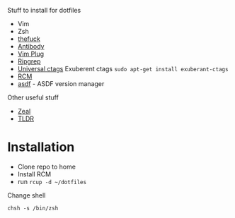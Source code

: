 Stuff to install for dotfiles

- Vim
- Zsh
- [thefuck](https://github.com/nvbn/thefuck)
- [Antibody](https://github.com/getantibody/antibody)
- [Vim Plug](https://github.com/junegunn/vim-plug)
- [Ripgrep](https://github.com/BurntSushi/ripgrep)
- [Universal ctags](https://github.com/universal-ctags/ctags) Exuberent ctags `sudo apt-get install exuberant-ctags`
- [RCM](https://github.com/thoughtbot/rcm)
- [asdf](https://github.com/asdf-vm/asdf) - ASDF version manager

Other useful stuff

- [Zeal](https://zealdocs.org/)
- [TLDR](https://github.com/tldr-pages/tldr)

#  Installation

- Clone repo to home
- Install RCM
- run `rcup -d ~/dotfiles`

Change shell

`chsh -s /bin/zsh`


